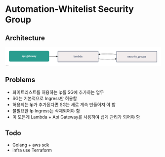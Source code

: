 # Automation-Whitelist Security Group

## Architecture

![sg](./public/sg.png)

## Problems

- 화이트리스트를 허용하는 ip를 SG에 추가하는 업무
- SG는 기본적으로 Ingress만 허용함
- 허용되는 Ip가 추가된다면 SG는 새로 계속 만들어져 야 함
- 불필요한 Ip Ingress는 삭제되어야 함
- 이 모든게 Lambda + Api Gateway를 사용하여 쉽게 관리가 되어야 함

## Todo

- Golang + aws sdk
- infra use Terraform
